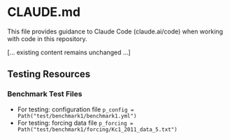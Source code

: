 # CLAUDE.md

This file provides guidance to Claude Code (claude.ai/code) when working with code in this repository.

[... existing content remains unchanged ...]

## Testing Resources

### Benchmark Test Files
- For testing: configuration file `p_config = Path("test/benchmark1/benchmark1.yml")` 
- For testing: forcing data file `p_forcing = Path("test/benchmark1/forcing/Kc1_2011_data_5.txt")`